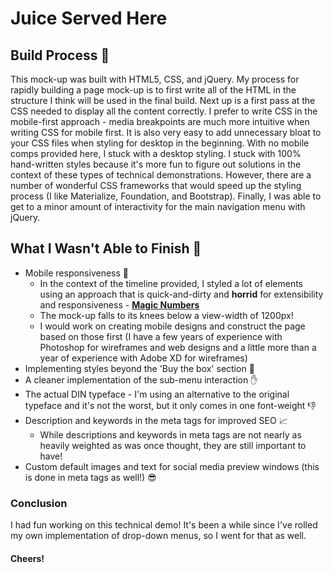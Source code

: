 # Juice Served Here 

## Build Process :wrench:
This mock-up was built with HTML5, CSS, and jQuery. My process for rapidly building a page mock-up is to first write all of the HTML in the structure I think will be used in the final build. Next up is a first pass at the CSS needed to display all the content correctly. I prefer to write CSS in the mobile-first approach - media breakpoints are much more intuitive when writing CSS for mobile first. It is also very easy to add unnecessary bloat to your CSS files when styling for desktop in the beginning. With no mobile comps provided here, I stuck with a desktop styling. I stuck with 100% hand-written styles because it's more fun to figure out solutions in the context of these types of technical demonstrations. However, there are a number of wonderful CSS frameworks that would speed up the styling process (I like Materialize, Foundation, and Bootstrap). Finally, I was able to get to a minor amount of interactivity for the main navigation menu with jQuery.

## What I Wasn't Able to Finish :construction:
* Mobile responsiveness :no_mobile_phones:
  * In the context of the timeline provided, I styled a lot of elements using an approach that is quick-and-dirty and **horrid** for extensibility and responsiveness - [**__Magic Numbers__**](https://css-tricks.com/magic-numbers-in-css/)
  * The mock-up falls to its knees below a view-width of 1200px!
  * I would work on creating mobile designs and construct the page based on those first (I have a few years of experience with Photoshop for wireframes and web designs and a little more than a year of experience with Adobe XD for wireframes)
* Implementing styles beyond the 'Buy the box' section :eyes:
* A cleaner implementation of the sub-menu interaction :hand:
* The actual DIN typeface - I'm using an alternative to the original typeface and it's not the worst, but it only comes in one font-weight :thumbsdown:
* Description and keywords in the meta tags for improved SEO :chart_with_upwards_trend:
  * While descriptions and keywords in meta tags are not nearly as heavily weighted as was once thought, they are still important to have!
* Custom default images and text for social media preview windows  (this is done in meta tags as well!) :sunglasses:

### Conclusion
I had fun working on this technical demo! It's been a while since I've rolled my own implementation of drop-down menus, so I went for that as well. 

#### Cheers!